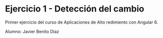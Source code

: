 # Ejercicio 1 - Detección del cambio

Primer ejercicio del curso de Aplicaciones de Alto redimiento con Angular 6.

Alumno: Javier Benito Díaz
